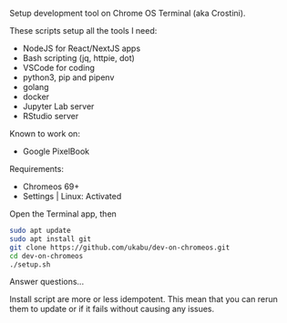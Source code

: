 Setup development tool on Chrome OS Terminal (aka Crostini).

These scripts setup all the tools I need:
- NodeJS for React/NextJS apps
- Bash scripting (jq, httpie, dot)
- VSCode for coding
- python3, pip and pipenv
- golang
- docker
- Jupyter Lab server
- RStudio server

Known to work on:
- Google PixelBook

Requirements:
- Chromeos 69+
- Settings | Linux: Activated

Open the Terminal app, then

```bash
sudo apt update
sudo apt install git
git clone https://github.com/ukabu/dev-on-chromeos.git
cd dev-on-chromeos
./setup.sh
```
Answer questions...

Install script are more or less idempotent. This mean that you can rerun them to update or if it fails without causing any issues.
